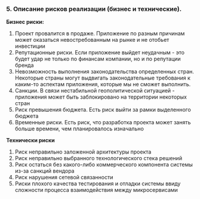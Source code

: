 ### 5. Описание рисков реализации (бизнес и технические).

**Бизнес риски:** 
1. Проект провалится в продаже. Приложение по разным причинам может оказаться невостребованным на рынке и не отобьет инвестиции
2. Репутационные риски. Если приложение выйдет неудачным - это будет удар не только по финансам компании, но и по репутации бренда
3. Невозможность выполнения законодательства определенных стран. Некоторые страны могут выдвигать законодательные требования к каким-то аспектам приложения, которые мы не сможет выполнить.
4. Санкции. В связи нестабильной геополитической ситуацией - приложения может быть заблокировано на территории некоторых стран
5. Риск превышения бюджета. Есть риск выйти за рамки выделенного бюджета
6. Временные риски. Есть риск, что разработка проекта может занять больше времени, чем планировалось изначально


**Технически риски**
1. Риск неправильно заложенной архитектуры проекта
2. Риск неправильно выбранного технологического стека решений
3. Риск остаться без какого-либо коммерческого компонента системы из-за санкций вендора
4. Риск нарушения сетевой связанности
5. Риски плохого качества тестирования и отладки системы ввиду сложности процесса взаимодействия между микросервисами
